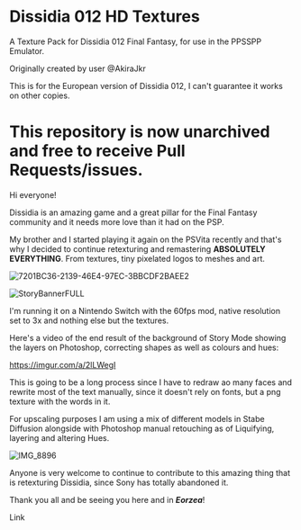 # Dissidia 012 HD Textures
A Texture Pack for Dissidia 012 Final Fantasy, for use in the PPSSPP Emulator.

Originally created by user @AkiraJkr

This is for the European version of Dissidia 012, I can't guarantee it works on other copies.

# This repository is now unarchived and free to receive Pull Requests/issues.

Hi everyone!

Dissidia is an amazing game and a great pillar for the Final Fantasy community and it needs more love than it had on the PSP.

My brother and I started playing it again on the PSVita recently and that's why I decided to continue retexturing and remastering **ABSOLUTELY EVERYTHING**. From textures, tiny pixelated logos to meshes and art.

![7201BC36-2139-46E4-97EC-3BBCDF2BAEE2](https://github.com/user-attachments/assets/e712428c-8342-427d-85b8-1bcb0801f3e2)

![StoryBannerFULL](https://github.com/user-attachments/assets/c7c7f867-c77b-4b17-9e6b-8be106b13eed)

I'm running it on a Nintendo Switch with the 60fps mod, native resolution set to 3x and nothing else but the textures.

Here's a video of the end result of the background of Story Mode showing the layers on Photoshop, correcting shapes as well as colours and hues:

https://imgur.com/a/2lLWegI

This is going to be a long process since I have to redraw ao many faces and rewrite most of the text manually, since it doesn't rely on fonts, but a png texture with the words in it.

For upscaling purposes I am using a mix of different models in Stabe Diffusion alongside with Photoshop manual retouching as of Liquifying, layering and altering Hues.

![IMG_8896](https://github.com/user-attachments/assets/29032abf-e456-4008-b641-0d944594086f)

Anyone is very welcome to continue to contribute to this amazing thing that is retexturing Dissidia, since Sony has totally abandoned it.

Thank you all and be seeing you here and in _**Eorzea**_!

Link
